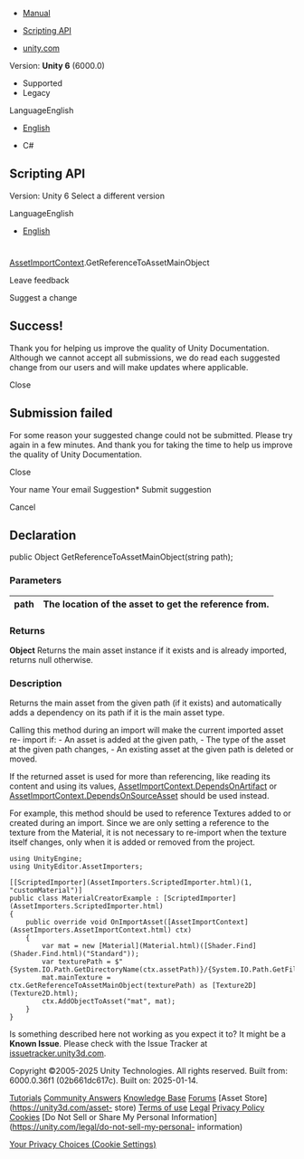 [ ]()

  * [Manual](../Manual/index.html)
  * [Scripting API](../ScriptReference/index.html)

  * [unity.com](https://unity.com/)

Version: **Unity 6** (6000.0)

  * Supported
  * Legacy

LanguageEnglish

  * [English]()

  * C#

[ ](https://docs.unity3d.com)

## Scripting API

Version: Unity 6 Select a different version

LanguageEnglish

  * [English]()

#
[AssetImportContext](AssetImporters.AssetImportContext.html).GetReferenceToAssetMainObject

Leave feedback

Suggest a change

## Success!

Thank you for helping us improve the quality of Unity Documentation. Although
we cannot accept all submissions, we do read each suggested change from our
users and will make updates where applicable.

Close

## Submission failed

For some reason your suggested change could not be submitted. Please <a>try
again</a> in a few minutes. And thank you for taking the time to help us
improve the quality of Unity Documentation.

Close

Your name Your email Suggestion* Submit suggestion

Cancel

[ ]()

## Declaration

public Object GetReferenceToAssetMainObject(string path);

### Parameters

path | The location of the asset to get the reference from.  
---|---  
  
### Returns

**Object** Returns the main asset instance if it exists and is already
imported, returns null otherwise.

### Description

Returns the main asset from the given path (if it exists) and automatically
adds a dependency on its path if it is the main asset type.

Calling this method during an import will make the current imported asset re-
import if: \- An asset is added at the given path, \- The type of the asset at
the given path changes, \- An existing asset at the given path is deleted or
moved.  
  
If the returned asset is used for more than referencing, like reading its
content and using its values,
[AssetImportContext.DependsOnArtifact](AssetImporters.AssetImportContext.DependsOnArtifact.html)
or
[AssetImportContext.DependsOnSourceAsset](AssetImporters.AssetImportContext.DependsOnSourceAsset.html)
should be used instead.  
  
For example, this method should be used to reference Textures added to or
created during an import. Since we are only setting a reference to the texture
from the Material, it is not necessary to re-import when the texture itself
changes, only when it is added or removed from the project.

    
    
    using UnityEngine;
    using UnityEditor.AssetImporters;  
      
    [[ScriptedImporter](AssetImporters.ScriptedImporter.html)(1, "customMaterial")]
    public class MaterialCreatorExample : [ScriptedImporter](AssetImporters.ScriptedImporter.html)
    {
        public override void OnImportAsset([AssetImportContext](AssetImporters.AssetImportContext.html) ctx)
        {
            var mat = new [Material](Material.html)([Shader.Find](Shader.Find.html)("Standard"));
            var texturePath = $"{System.IO.Path.GetDirectoryName(ctx.assetPath)}/{System.IO.Path.GetFileNameWithoutExtension(ctx.assetPath)}_Diffuse.png";
            mat.mainTexture = ctx.GetReferenceToAssetMainObject(texturePath) as [Texture2D](Texture2D.html);
            ctx.AddObjectToAsset("mat", mat);
        }
    }

Is something described here not working as you expect it to? It might be a
**Known Issue**. Please check with the Issue Tracker at
[issuetracker.unity3d.com](https://issuetracker.unity3d.com).

Copyright ©2005-2025 Unity Technologies. All rights reserved. Built from:
6000.0.36f1 (02b661dc617c). Built on: 2025-01-14.

[Tutorials](https://unity3d.com/learn) [Community
Answers](https://answers.unity3d.com) [Knowledge
Base](https://support.unity3d.com/hc/en-us)
[Forums](https://forum.unity3d.com) [Asset Store](https://unity3d.com/asset-
store) [Terms of use](https://docs.unity3d.com/Manual/TermsOfUse.html)
[Legal](https://unity.com/legal) [Privacy
Policy](https://unity.com/legal/privacy-policy)
[Cookies](https://unity.com/legal/cookie-policy) [Do Not Sell or Share My
Personal Information](https://unity.com/legal/do-not-sell-my-personal-
information)

[Your Privacy Choices (Cookie Settings)](javascript:void\(0\);)

